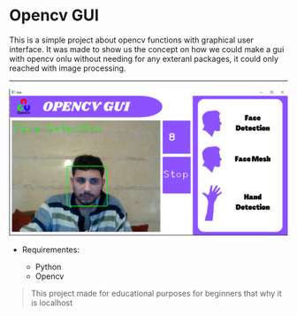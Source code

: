 # Opencv GUI
This is a simple project about opencv functions with graphical user interface. It was made to show us the concept on how we could make a gui with opencv onlu without needing for any exteranl packages, it could only reached with image processing.

---

![](gui.PNG)

* Requirementes: 
    
    * Python 
    * Opencv

> This project made for educational purposes for beginners that why it is localhost